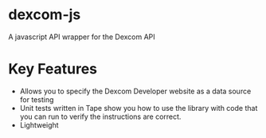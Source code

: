 # dexcom-js
A javascript API wrapper for the Dexcom API

# Key Features
* Allows you to specify the Dexcom Developer website as a data source for testing
* Unit tests written in Tape show you how to use the library with code that you can run to verify the instructions are correct.
* Lightweight
